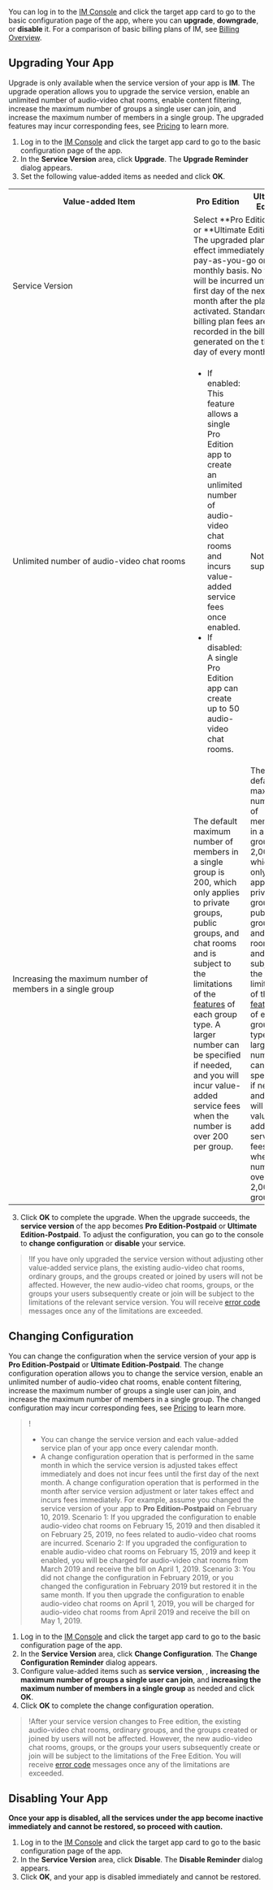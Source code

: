 You can log in to the [IM Console](https://console.cloud.tencent.com/im) and click the target app card to go to the basic configuration page of the app, where you can **upgrade**, **downgrade**, or **disable** it. For a comparison of basic billing plans of IM, see [Billing Overview](https://intl.cloud.tencent.com/document/product/1047/34349).


## Upgrading Your App
Upgrade is only available when the service version of your app is **IM**. The upgrade operation allows you to upgrade the service version, enable an unlimited number of audio-video chat rooms, enable content filtering, increase the maximum number of groups a single user can join, and increase the maximum number of members in a single group. The upgraded features may incur corresponding fees, see [Pricing](https://intl.cloud.tencent.com/document/product/1047/34350) to learn more.

1. Log in to the [IM Console](https://console.cloud.tencent.com/im) and click the target app card to go to the basic configuration page of the app.
2. In the **Service Version** area, click **Upgrade**. The **Upgrade Reminder** dialog appears.
3. Set the following value-added items as needed and click **OK**.
  <table>
     <tr>
         <th nowrap="nowrap">Value-added Item</th>  
         <th>Pro Edition</th>  
         <th>Ultimate Edition</th>  
     </tr>
	 <tr>      
         <td>Service Version</td>
	 <td colspan="2">Select **Pro Edition** or **Ultimate Edition**. The upgraded plan takes effect immediately and is pay-as-you-go on a monthly basis. No fees will be incurred until the first day of the next month after the plan is activated. Standard billing plan fees are recorded in the bill generated on the third day of every month.</td>   
     </tr> 
	 <tr>      
         <td nowrap="nowrap">Unlimited number of audio-video chat rooms</td>   
	 <td><ul><li>If enabled: This feature allows a single Pro Edition app to create an unlimited number of audio-video chat rooms and incurs value-added service fees once enabled.</li><li>If disabled: A single Pro Edition app can create up to 50 audio-video chat rooms.</li></ul></td>   
	     <td>Not supported</td>   
     </tr> 
	 <tr> 
	     <td>Increasing the maximum number of members in a single group</td>   
	     <td>The default maximum number of members in a single group is 200, which only applies to private groups, public groups, and chat rooms and is subject to the limitations of the <a href="https://intl.cloud.tencent.com/document/product/1047/33515">features</a> of each group type. A larger number can be specified if needed, and you will incur value-added service fees when the number is over 200 per group.</td>
	     <td>The default maximum number of members in a single group is 2,000, which only applies to private groups, public groups, and chat rooms and is subject to the limitations of the <a href="https://intl.cloud.tencent.com/document/product/1047/33515">features</a> of each group type. A larger number can be specified if needed, and you will incur value-added service fees when the number is over 2,000 per group.</td>
   </tr> 
</table>

3. Click **OK** to complete the upgrade.
 When the upgrade succeeds, the **service version** of the app becomes **Pro Edition-Postpaid** or **Ultimate Edition-Postpaid**. To adjust the configuration, you can go to the console to **change configuration** or **disable** your service.

>!If you have only upgraded the service version without adjusting other value-added service plans, the existing audio-video chat rooms, ordinary groups, and the groups created or joined by users will not be affected. However, the new audio-video chat rooms, groups, or the groups your users subsequently create or join will be subject to the limitations of the relevant service version. You will receive [error code](https://intl.cloud.tencent.com/document/product/1047/34348) messages once any of the limitations are exceeded.

## Changing Configuration
You can change the configuration when the service version of your app is **Pro Edition-Postpaid** or **Ultimate Edition-Postpaid**. The change configuration operation allows you to change the service version, enable an unlimited number of audio-video chat rooms, enable content filtering, increase the maximum number of groups a single user can join, and increase the maximum number of members in a single group. The changed configuration may incur corresponding fees, see [Pricing](https://intl.cloud.tencent.com/document/product/1047/34350) to learn more.
>!
>- You can change the service version and each value-added service plan of your app once every calendar month.
>- A change configuration operation that is performed in the same month in which the service version is adjusted takes effect immediately and does not incur fees until the first day of the next month. A change configuration operation that is performed in the month after service version adjustment or later takes effect and incurs fees immediately.
For example, assume you changed the service version of your app to **Pro Edition-Postpaid** on February 10, 2019.
Scenario 1: If you upgraded the configuration to enable audio-video chat rooms on February 15, 2019 and then disabled it on February 25, 2019, no fees related to audio-video chat rooms are incurred.
Scenario 2: If you upgraded the configuration to enable audio-video chat rooms on February 15, 2019 and keep it enabled, you will be charged for audio-video chat rooms from March 2019 and receive the bill on April 1, 2019.
Scenario 3: You did not change the configuration in February 2019, or you changed the configuration in February 2019 but restored it in the same month. If you then upgrade the configuration to enable audio-video chat rooms on April 1, 2019, you will be charged for audio-video chat rooms from April 2019 and receive the bill on May 1, 2019.

1. Log in to the [IM Console](https://console.cloud.tencent.com/im) and click the target app card to go to the basic configuration page of the app.
2. In the **Service Version** area, click **Change Configuration**. The **Change Configuration Reminder** dialog appears.
3. Configure value-added items such as **service version**, , **increasing the maximum number of groups a single user can join**, and **increasing the maximum number of members in a single group** as needed and click **OK**.
4. Click **OK** to complete the change configuration operation.



>!After your service version changes to Free edition, the existing audio-video chat rooms, ordinary groups, and the groups created or joined by users will not be affected. However, the new audio-video chat rooms, groups, or the groups your users subsequently create or join will be subject to the limitations of the Free Edition. You will receive [error code](https://intl.cloud.tencent.com/document/product/1047/34348) messages once any of the limitations are exceeded.

## Disabling Your App
**Once your app is disabled, all the services under the app become inactive immediately and cannot be restored, so proceed with caution.**

1. Log in to the [IM Console](https://console.cloud.tencent.com/im) and click the target app card to go to the basic configuration page of the app.
2. In the **Service Version** area, click **Disable**. The **Disable Reminder** dialog appears.
3. Click **OK**, and your app is disabled immediately and cannot be restored.

